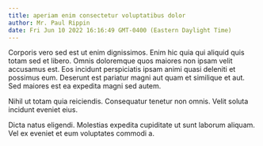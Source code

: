 ```yaml
---
title: aperiam enim consectetur voluptatibus dolor
author: Mr. Paul Rippin
date: Fri Jun 10 2022 16:16:49 GMT-0400 (Eastern Daylight Time)
---
```

Corporis vero sed est ut enim dignissimos. Enim hic quia qui aliquid quis totam sed et libero. Omnis doloremque quos maiores non ipsam velit accusamus est. Eos incidunt perspiciatis ipsam animi quasi deleniti et possimus eum. Deserunt est pariatur magni aut quam et similique et aut. Sed maiores est ea expedita magni sed autem.

 Nihil ut totam quia reiciendis. Consequatur tenetur non omnis. Velit soluta incidunt eveniet eius.

 Dicta natus eligendi. Molestias expedita cupiditate ut sunt laborum aliquam. Vel ex eveniet et eum voluptates commodi a.